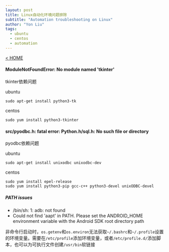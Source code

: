 ```yaml
---
layout: post
title: Linux自动化环境问题排除
subtitle: "Automation troubleshooting on Linux"
author: "Yon Liu"
tags:
  - ubuntu
  - centos
  - automation
---
```

[< HOME](https://zi-l.github.io)  

#### ModuleNotFoundError: No module named 'tkinter'
tkinter依赖问题     

ubuntu  
```
sudo apt-get install python3-tk
```
centos  
```
sudo yum install python3-tkinter
```

#### src/pyodbc.h: fatal error: Python.h/sql.h: No such file or directory
pyodbc依赖问题  

ubuntu  
```
sudo apt-get install unixodbc unixodbc-dev
```
centos  
```
sudo yum install epel-release
sudo yum install python3-pip gcc-c++ python3-devel unixODBC-devel
```

##### PATH issues
- /bin/sh: 1: adb: not found
- Could not find 'aapt' in PATH. Please set the ANDROID_HOME environment variable with the Android SDK root directory path

非命令行启动时，`os.getenv`和`os.environ`无法获取`~/.bashrc`和`~/.profile`设置的环境变量。需要在`/etc/profile`添加环境变量，或者`/etc/profile.d/`添加脚本，也可以为可执行文件创建`/usr/bin`软链接
